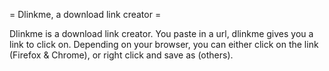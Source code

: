 = Dlinkme, a download link creator =

Dlinkme is a download link creator. You paste in a url, dlinkme gives you a link to click on. Depending on your browser, you can either click on the link (Firefox & Chrome), or right click and save as (others).